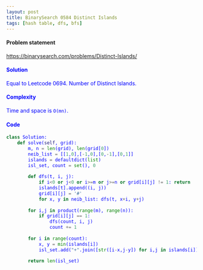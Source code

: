 ```yaml
---
layout: post
title: BinarySearch 0584 Distinct Islands
tags: [hash table, dfs, bfs]
---
```


#### Problem statement

<a href="https://binarysearch.com/problems/Distinct-Islands/"> <font color = blue>https://binarysearch.com/problems/Distinct-Islands/

#### Solution
Equal to Leetcode 0694. Number of Distinct Islands.

#### Complexity
Time and space is `O(mn)`.

#### Code
```python
class Solution:
    def solve(self, grid):
        m, n = len(grid), len(grid[0])
        neib_list = [[1,0],[-1,0],[0,-1],[0,1]]
        islands = defaultdict(list)
        isl_set, count = set(), 0
        
        def dfs(t, i, j):
            if i<0 or j<0 or i>=m or j>=n or grid[i][j] != 1: return
            islands[t].append((i, j))
            grid[i][j] = '#'
            for x, y in neib_list: dfs(t, x+i, y+j)
        
        for i,j in product(range(m), range(n)):
            if grid[i][j] == 1:
                dfs(count, i, j)
                count += 1
                    
        for i in range(count):
            x, y = min(islands[i])
            isl_set.add("+".join([str([i-x,j-y]) for i,j in islands[i]]))
        
        return len(isl_set)	
```

